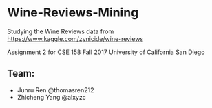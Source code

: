 # Wine-Reviews-Mining
Studying the Wine Reviews data from https://www.kaggle.com/zynicide/wine-reviews

Assignment 2 for CSE 158 Fall 2017
University of California San Diego

## Team:
* Junru Ren @thomasren212
* Zhicheng Yang @alxyzc
